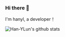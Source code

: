 ### Hi there 👋
I'm hanyl, a developer！


![Han-YLun's github stats](https://github-readme-stats-git-masterrstaa-rickstaa.vercel.app/api?username=Han-YLun&show_icons=true&include_all_commits=true&hide=prs&theme=apprentice) 


